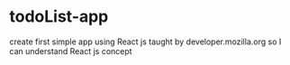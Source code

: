 # todoList-app
create first simple app using React js taught by developer.mozilla.org so I can understand React js concept
